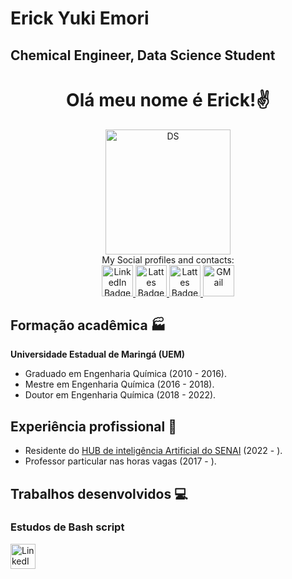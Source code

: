 
# Erick Yuki Emori
## Chemical Engineer, Data Science Student
<div align="center">
    
# Olá meu nome é Erick!:v:
    
</div>
<div id="main" align="center">
    <img src="https://cdn-icons-png.flaticon.com/512/2029/2029249.png" alt="DS" width = 200/><br /> 
    My Social profiles and contacts:
</div>
<div id="badges" align="center">
  <a href="https://www.linkedin.com/in/erick-emori-9016b6b3/">
  <img src="https://cdn-icons-png.flaticon.com/512/174/174857.png" alt="LinkedIn Badge" width = 50/>
  </a>
  <a href="http://lattes.cnpq.br/6139643584210774">
  <img src="http://paginapessoal.utfpr.edu.br/jlrebelatto/icon_Lattest.png/image" alt="Lattes Badge" width = 50/>
</a>
  <a href="https://www.instagram.com/erickyukiemori/">
  <img src="https://upload.wikimedia.org/wikipedia/commons/thumb/a/a5/Instagram_icon.png/600px-Instagram_icon.png" alt="Lattes Badge" width = 50/>
</a>
    <a href="mailto:erickyukiemori@gmail.com">
    <img src="https://cdn-icons-png.flaticon.com/512/5968/5968534.png" alt="GMail" width = 50/>
</a>
</div>


## Formação acadêmica :factory:
**Universidade Estadual de Maringá (UEM)**  
* Graduado em Engenharia Química (2010 - 2016).  
* Mestre em Engenharia Química (2016 - 2018).  
* Doutor em Engenharia Química (2018 - 2022). 

## Experiência profissional :brain:
* Residente do [HUB de inteligência Artificial do SENAI](https://www.senaipr.org.br/tecnologiaeinovacao/nossarede/hubia/) (2022 - ).
* Professor particular nas horas vagas (2017 - ).

## Trabalhos desenvolvidos :computer:

### Estudos de Bash script 
<div id="badges" align="left">
  <a href="https://github.com/Erickemori/StudyProjects/tree/main/Modulo_01">
  <img src="https://icon-library.com/icon/bash-icon-29.html" alt="LinkedIn Badge" width = 40/>
</a>

